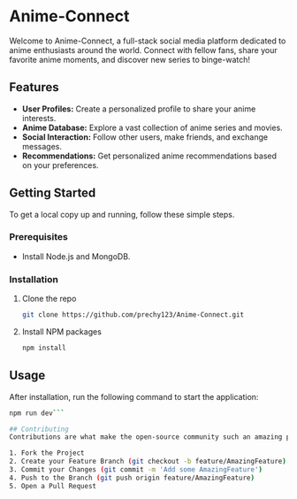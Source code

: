 # Anime-Connect

Welcome to Anime-Connect, a full-stack social media platform dedicated to anime enthusiasts around the world. Connect with fellow fans, share your favorite anime moments, and discover new series to binge-watch!

## Features

- **User Profiles:** Create a personalized profile to share your anime interests.
- **Anime Database:** Explore a vast collection of anime series and movies.
- **Social Interaction:** Follow other users, make friends, and exchange messages.
- **Recommendations:** Get personalized anime recommendations based on your preferences.

## Getting Started

To get a local copy up and running, follow these simple steps.

### Prerequisites

- Install Node.js and MongoDB.

### Installation

1. Clone the repo
   ```sh
   git clone https://github.com/prechy123/Anime-Connect.git

2. Install NPM packages
   ```sh
   npm install

## Usage
After installation, run the following command to start the application:
   ```sh
   npm run dev```

## Contributing
Contributions are what make the open-source community such an amazing place to learn, inspire, and create. Any contributions you make are greatly appreciated.

1. Fork the Project
2. Create your Feature Branch (git checkout -b feature/AmazingFeature)
3. Commit your Changes (git commit -m 'Add some AmazingFeature')
4. Push to the Branch (git push origin feature/AmazingFeature)
5. Open a Pull Request
